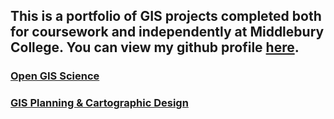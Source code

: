 ## This is a portfolio of GIS projects completed both for coursework and independently at Middlebury College. You can view my github profile [here](https://github.com/derrickburt).

### [Open GIS Science](opengis/pages.md)

### [GIS Planning & Cartographic Design](cart/pages.md)


